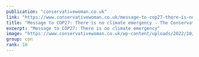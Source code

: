 ```yaml
---
publication: "conservativewoman.co.uk"
link: "https://www.conservativewoman.co.uk/message-to-cop27-there-is-no-climate-emergency/"
title: "Message to COP27: There is no climate emergency - The Conservative Woman"
excerpt: "Message to COP27: There is no climate emergency"
image: "https://www.conservativewoman.co.uk/wp-content/uploads/2022/10/cop22.jpg"
group: con
rank: 10
---
```


